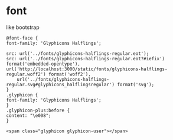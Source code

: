 # font
like bootstrap

    @font-face {
    font-family: 'Glyphicons Halflings';

    src: url('../fonts/glyphicons-halflings-regular.eot');
    src: url('../fonts/glyphicons-halflings-regular.eot?#iefix') format('embedded-opentype'),
    url('http://localhost:3000/static/fonts/glyphicons-halflings-regular.woff2') format('woff2'),
        url('../fonts/glyphicons-halflings-regular.svg#glyphicons_halflingsregular') format('svg');
    }
    .glyphicon {
    font-family: 'Glyphicons Halflings';
    }
    .glyphicon-plus:before {
    content: "\e008";
    }

    <span class="glyphicon glyphicon-user"></span>
